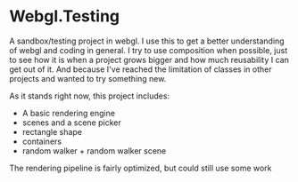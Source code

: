 # Webgl.Testing
A sandbox/testing project in webgl. I use this to get a better understanding of webgl and coding in general. 
I try to use composition when possible, just to see how it is when a project grows bigger and how much reusability I can get out of it. And because I've reached the limitation of classes in other projects and wanted to try something new.

As it stands right now, this project includes:
* A basic rendering engine
* scenes and a scene picker
* rectangle shape
* containers
* random walker + random walker scene

The rendering pipeline is fairly optimized, but could still use some work
